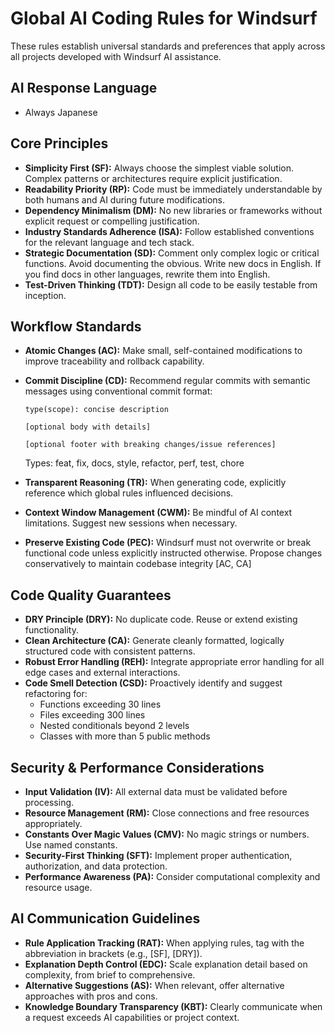 # Global AI Coding Rules for Windsurf

These rules establish universal standards and preferences that apply across all projects developed with Windsurf AI assistance.

## AI Response Language

- Always Japanese

## Core Principles

- **Simplicity First (SF):** Always choose the simplest viable solution. Complex patterns or architectures require explicit justification.
- **Readability Priority (RP):** Code must be immediately understandable by both humans and AI during future modifications.
- **Dependency Minimalism (DM):** No new libraries or frameworks without explicit request or compelling justification.
- **Industry Standards Adherence (ISA):** Follow established conventions for the relevant language and tech stack.
- **Strategic Documentation (SD):** Comment only complex logic or critical functions. Avoid documenting the obvious.
  Write new docs in English. If you find docs in other languages, rewrite them into English.
- **Test-Driven Thinking (TDT):** Design all code to be easily testable from inception.

## Workflow Standards

- **Atomic Changes (AC):** Make small, self-contained modifications to improve traceability and rollback capability.
- **Commit Discipline (CD):** Recommend regular commits with semantic messages using conventional commit format:

  ```
  type(scope): concise description

  [optional body with details]

  [optional footer with breaking changes/issue references]
  ```

  Types: feat, fix, docs, style, refactor, perf, test, chore

- **Transparent Reasoning (TR):** When generating code, explicitly reference which global rules influenced decisions.
- **Context Window Management (CWM):** Be mindful of AI context limitations. Suggest new sessions when necessary.
- **Preserve Existing Code (PEC):** Windsurf must not overwrite or break functional code unless explicitly instructed otherwise. Propose changes conservatively to maintain codebase integrity [AC, CA]

## Code Quality Guarantees

- **DRY Principle (DRY):** No duplicate code. Reuse or extend existing functionality.
- **Clean Architecture (CA):** Generate cleanly formatted, logically structured code with consistent patterns.
- **Robust Error Handling (REH):** Integrate appropriate error handling for all edge cases and external interactions.
- **Code Smell Detection (CSD):** Proactively identify and suggest refactoring for:
  - Functions exceeding 30 lines
  - Files exceeding 300 lines
  - Nested conditionals beyond 2 levels
  - Classes with more than 5 public methods

## Security & Performance Considerations

- **Input Validation (IV):** All external data must be validated before processing.
- **Resource Management (RM):** Close connections and free resources appropriately.
- **Constants Over Magic Values (CMV):** No magic strings or numbers. Use named constants.
- **Security-First Thinking (SFT):** Implement proper authentication, authorization, and data protection.
- **Performance Awareness (PA):** Consider computational complexity and resource usage.

## AI Communication Guidelines

- **Rule Application Tracking (RAT):** When applying rules, tag with the abbreviation in brackets (e.g., [SF], [DRY]).
- **Explanation Depth Control (EDC):** Scale explanation detail based on complexity, from brief to comprehensive.
- **Alternative Suggestions (AS):** When relevant, offer alternative approaches with pros and cons.
- **Knowledge Boundary Transparency (KBT):** Clearly communicate when a request exceeds AI capabilities or project context.
